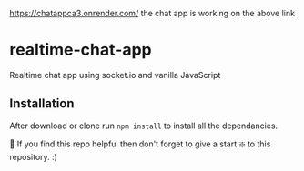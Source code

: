 https://chatappca3.onrender.com/
the chat app is working on the above link




# realtime-chat-app
Realtime chat app using socket.io and vanilla JavaScript



## Installation 
After download or clone run `npm install` to install all the dependancies.

🙏 If you find this repo helpful then don't forget to give a start ❇️ to this repository. :)
